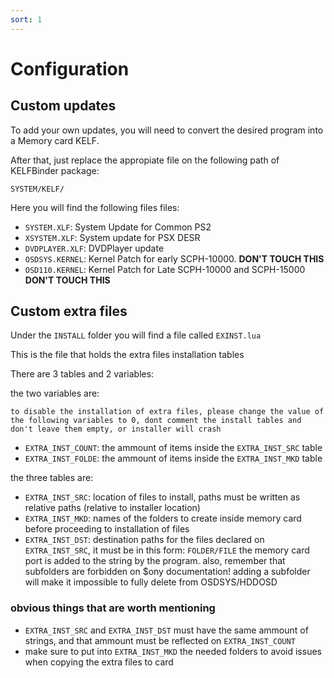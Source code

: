 ```yaml
---
sort: 1
---
```


# Configuration

## Custom updates

To add your own updates, you will need to convert the desired program into a Memory card KELF.

After that, just replace the appropiate file on the following path of KELFBinder package:

```
SYSTEM/KELF/
```

Here you will find the following files files:

- `SYSTEM.XLF`: System Update for Common PS2
- `XSYSTEM.XLF`: System update for PSX DESR
- `DVDPLAYER.XLF`: DVDPlayer update
- `OSDSYS.KERNEL`: Kernel Patch for early SCPH-10000. __DON'T TOUCH THIS__
- `OSD110.KERNEL`: Kernel Patch for Late SCPH-10000 and SCPH-15000  __DON'T TOUCH THIS__

## Custom extra files

Under the `INSTALL` folder you will find a file called `EXINST.lua`

This is the file that holds the extra files installation tables

There are 3 tables and 2 variables:

the two variables are:

```note
to disable the installation of extra files, please change the value of the following variables to 0, dont comment the install tables and don't leave them empty, or installer will crash
```

- `EXTRA_INST_COUNT`: the ammount of items inside the `EXTRA_INST_SRC` table
- `EXTRA_INST_FOLDE`: the ammount of items inside the `EXTRA_INST_MKD` table

the three tables are:
- `EXTRA_INST_SRC`: location of files to install, paths must be written as relative paths (relative to installer location)
- `EXTRA_INST_MKD`: names of the folders to create inside memory card before proceeding to installation of files
- `EXTRA_INST_DST`: destination paths for the files declared on `EXTRA_INST_SRC`, it must be in this form: `FOLDER/FILE` the memory card port is added to the string by the program. also, remember that subfolders are forbidden on $ony documentation! adding a subfolder will make it impossible to fully delete from OSDSYS/HDDOSD

### obvious things that are worth mentioning

- `EXTRA_INST_SRC` and `EXTRA_INST_DST` must have the same ammount of strings, and that ammount must be reflected on `EXTRA_INST_COUNT`
- make sure to put into `EXTRA_INST_MKD` the needed folders to avoid issues when copying the extra files to card
